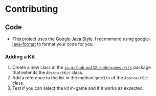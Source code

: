 # Contributing

## Code

- This project uses the [Google Java Style](https://google.github.io/styleguide/javaguide.html). I recommend
  using [google-java-format](https://github.com/google/google-java-format) to format your code for you.

### Adding a Kit

1. Create a new class in the [`io.github.mal32.endergames.kits`](/src/main/java/io/github/mal32/endergames/kits) package
   that extends the `AbstractKit` class.
2. Add a reference to the list in the method `getKits` of the `AbstractKit` class.
3. Test if you can select the kit in-game and if it works as expected.
